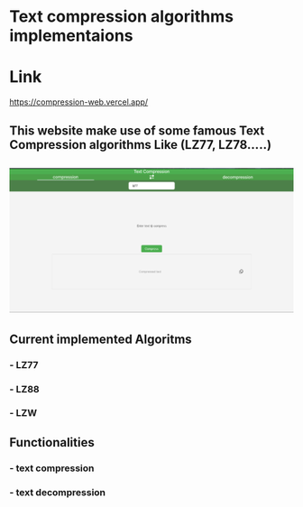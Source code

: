 # Text compression algorithms implementaions

# Link
https://compression-web.vercel.app/
## This website make use of some famous Text Compression algorithms Like (LZ77, LZ78.....)
## ![alt text](https://raw.githubusercontent.com/ahmed-M32/compression-web/refs/heads/main/image.png)

## Current implemented Algoritms 
### - LZ77
### - LZ88
### - LZW
## Functionalities
### - text compression
### - text decompression

